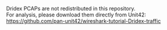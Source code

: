 Dridex PCAPs are not redistributed in this repository.  
For analysis, please download them directly from Unit42:  
https://github.com/pan-unit42/wireshark-tutorial-Dridex-traffic
